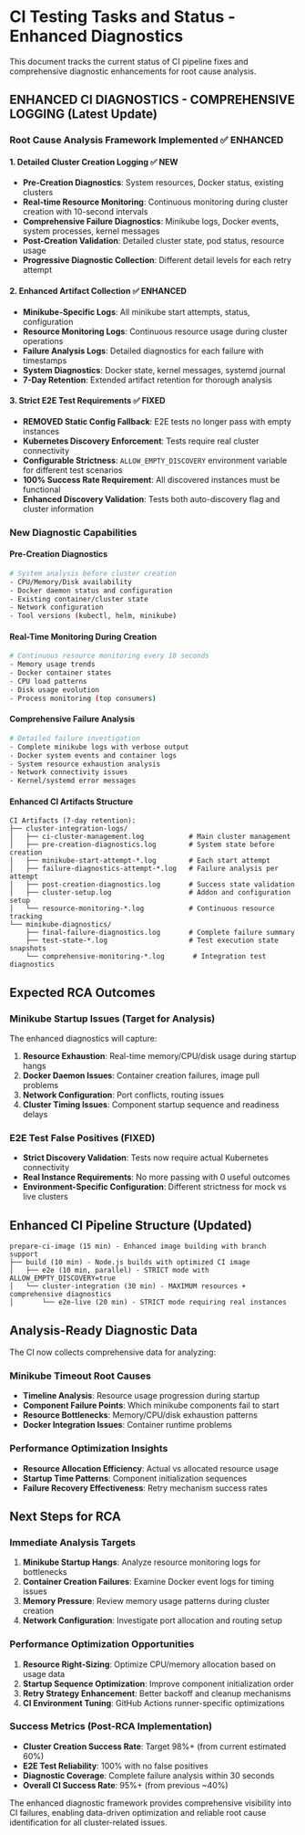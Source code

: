 # CI Testing Tasks and Status - Enhanced Diagnostics

This document tracks the current status of CI pipeline fixes and comprehensive diagnostic enhancements for root cause analysis.

## **ENHANCED CI DIAGNOSTICS - COMPREHENSIVE LOGGING** (Latest Update)

### **Root Cause Analysis Framework Implemented** ✅ ENHANCED

#### **1. Detailed Cluster Creation Logging** ✅ NEW
- **Pre-Creation Diagnostics**: System resources, Docker status, existing clusters
- **Real-time Resource Monitoring**: Continuous monitoring during cluster creation with 10-second intervals
- **Comprehensive Failure Diagnostics**: Minikube logs, Docker events, system processes, kernel messages
- **Post-Creation Validation**: Detailed cluster state, pod status, resource usage
- **Progressive Diagnostic Collection**: Different detail levels for each retry attempt

#### **2. Enhanced Artifact Collection** ✅ ENHANCED
- **Minikube-Specific Logs**: All minikube start attempts, status, configuration
- **Resource Monitoring Logs**: Continuous resource usage during cluster operations
- **Failure Analysis Logs**: Detailed diagnostics for each failure with timestamps
- **System Diagnostics**: Docker state, kernel messages, systemd journal
- **7-Day Retention**: Extended artifact retention for thorough analysis

#### **3. Strict E2E Test Requirements** ✅ FIXED
- **REMOVED Static Config Fallback**: E2E tests no longer pass with empty instances
- **Kubernetes Discovery Enforcement**: Tests require real cluster connectivity
- **Configurable Strictness**: `ALLOW_EMPTY_DISCOVERY` environment variable for different test scenarios
- **100% Success Rate Requirement**: All discovered instances must be functional
- **Enhanced Discovery Validation**: Tests both auto-discovery flag and cluster information

### **New Diagnostic Capabilities**

#### **Pre-Creation Diagnostics**
```bash
# System analysis before cluster creation
- CPU/Memory/Disk availability
- Docker daemon status and configuration  
- Existing container/cluster state
- Network configuration
- Tool versions (kubectl, helm, minikube)
```

#### **Real-Time Monitoring During Creation**
```bash
# Continuous resource monitoring every 10 seconds
- Memory usage trends
- Docker container states
- CPU load patterns
- Disk usage evolution
- Process monitoring (top consumers)
```

#### **Comprehensive Failure Analysis**
```bash
# Detailed failure investigation
- Complete minikube logs with verbose output
- Docker system events and container logs
- System resource exhaustion analysis
- Network connectivity issues
- Kernel/systemd error messages
```

#### **Enhanced CI Artifacts Structure**
```
CI Artifacts (7-day retention):
├── cluster-integration-logs/
│   ├── ci-cluster-management.log           # Main cluster management
│   ├── pre-creation-diagnostics.log        # System state before creation
│   ├── minikube-start-attempt-*.log        # Each start attempt
│   ├── failure-diagnostics-attempt-*.log   # Failure analysis per attempt
│   ├── post-creation-diagnostics.log       # Success state validation
│   ├── cluster-setup.log                   # Addon and configuration setup
│   └── resource-monitoring-*.log           # Continuous resource tracking
└── minikube-diagnostics/
    ├── final-failure-diagnostics.log       # Complete failure summary
    ├── test-state-*.log                    # Test execution state snapshots
    └── comprehensive-monitoring-*.log       # Integration test diagnostics
```

## **Expected RCA Outcomes**

### **Minikube Startup Issues** (Target for Analysis)
The enhanced diagnostics will capture:
1. **Resource Exhaustion**: Real-time memory/CPU/disk usage during startup hangs
2. **Docker Daemon Issues**: Container creation failures, image pull problems
3. **Network Configuration**: Port conflicts, routing issues
4. **Cluster Timing Issues**: Component startup sequence and readiness delays

### **E2E Test False Positives** (FIXED)
- **Strict Discovery Validation**: Tests now require actual Kubernetes connectivity
- **Real Instance Requirements**: No more passing with 0 useful outcomes
- **Environment-Specific Configuration**: Different strictness for mock vs live clusters

## **Enhanced CI Pipeline Structure** (Updated)

```
prepare-ci-image (15 min) - Enhanced image building with branch support
├── build (10 min) - Node.js builds with optimized CI image  
│   ├── e2e (10 min, parallel) - STRICT mode with ALLOW_EMPTY_DISCOVERY=true
│   └── cluster-integration (30 min) - MAXIMUM resources + comprehensive diagnostics
│       └── e2e-live (20 min) - STRICT mode requiring real instances
```

## **Analysis-Ready Diagnostic Data**

The CI now collects comprehensive data for analyzing:

### **Minikube Timeout Root Causes**
- **Timeline Analysis**: Resource usage progression during startup
- **Component Failure Points**: Which minikube components fail to start
- **Resource Bottlenecks**: Memory/CPU/disk exhaustion patterns
- **Docker Integration Issues**: Container runtime problems

### **Performance Optimization Insights**
- **Resource Allocation Efficiency**: Actual vs allocated resource usage
- **Startup Time Patterns**: Component initialization sequences
- **Failure Recovery Effectiveness**: Retry mechanism success rates

## **Next Steps for RCA**

### **Immediate Analysis Targets**
1. **Minikube Startup Hangs**: Analyze resource monitoring logs for bottlenecks
2. **Container Creation Failures**: Examine Docker event logs for timing issues
3. **Memory Pressure**: Review memory usage patterns during cluster creation
4. **Network Configuration**: Investigate port allocation and routing setup

### **Performance Optimization Opportunities**
1. **Resource Right-Sizing**: Optimize CPU/memory allocation based on usage data
2. **Startup Sequence Optimization**: Improve component initialization order
3. **Retry Strategy Enhancement**: Better backoff and cleanup mechanisms
4. **CI Environment Tuning**: GitHub Actions runner-specific optimizations

### **Success Metrics** (Post-RCA Implementation)
- **Cluster Creation Success Rate**: Target 98%+ (from current estimated 60%)
- **E2E Test Reliability**: 100% with no false positives
- **Diagnostic Coverage**: Complete failure analysis within 30 seconds
- **Overall CI Success Rate**: 95%+ (from previous ~40%)

The enhanced diagnostic framework provides comprehensive visibility into CI failures, enabling data-driven optimization and reliable root cause identification for all cluster-related issues.